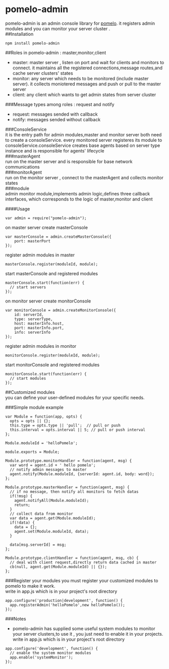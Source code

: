 # pomelo-admin
pomelo-admin is an admin console library for [pomelo](https://github.com/NetEase/pomelo). it registers admin modules and you can monitor your server cluster .  
##Installation
```
npm install pomelo-admin
```
##Roles in pomelo-admin : master,monitor,client
+ master: master server , listen on port and wait for clients and monitors to connect. it maintains all the registered connections,message routes,and cache server clusters' states  
+ monitor: any server which needs to be monitored (include master server). it collects moniotered messages and push or pull to the master server  
+ client: any client which wants to get admin states from server cluster  


###Message types among roles : request and notify
+ request: messages sended with callback
+ notify: messages sended without callback

###ConsoleService  
it is the entry path for admin modules,master and monitor server both need to create a consoleService. every monitored server registeres its module to consoleService.consoleService creates base agents based on server type instance and is responsible for agents' lifecycle  
###masterAgent  
run on the master server and is responsible for base network communications  
###monitorAgent  
run on the monitor server , connect to the masterAgent and collects monitor states  
###module  
admin monitor module,implements admin logic,defines three callback interfaces, which corresponds to the logic of master,monitor and client  

####Usage  
```
var admin = require("pomelo-admin");
```

on master server create masterConsole  
```
var masterConsole = admin.createMasterConsole({  
    port: masterPort  
});  
```

register admin modules in master  
```
masterConsole.register(moduleId, module);  
```

start masterConsole and registered modules  
```
masterConsole.start(function(err) {  
  // start servers  
});  
```

on monitor server create monitorConsole  
```
var monitorConsole = admin.createMonitorConsole({  
    id: serverId,  
    type: serverType,  
    host: masterInfo.host,  
    port: masterInfo.port,  
    info: serverInfo  
}); 
```
 
register admin modules in monitor  
```
monitorConsole.register(moduleId, module);   
```
 
start monitorConsole and registered modules  
```
monitorConsole.start(function(err) {  
  // start modules  
});  
```

##Customized modules  
you can define your user-defined modules for your specific needs.  

###Simple module example  
```
var Module = function(app, opts) {
  opts = opts || {};
  this.type = opts.type || 'pull';  // pull or push 
  this.interval = opts.interval || 5; // pull or push interval
};

Module.moduleId = 'helloPomelo';

module.exports = Module;

Module.prototype.monitorHandler = function(agent, msg) {
  var word = agent.id + ' hello pomelo';
  // notify admin messages to master
  agent.notify(Module.moduleId, {serverId: agent.id, body: word});
};

Module.prototype.masterHandler = function(agent, msg) {
  // if no message, then notify all monitors to fetch datas
  if(!msg) {
    agent.notifyAll(Module.moduleId);
    return;
  }
  // collect data from monitor
  var data = agent.get(Module.moduleId);
  if(!data) {
    data = {};
    agent.set(Module.moduleId, data);
  }

  data[msg.serverId] = msg;
};

Module.prototype.clientHandler = function(agent, msg, cb) {
  // deal with client request,directly return data cached in master
  cb(null, agent.get(Module.moduleId) || {});
};
```

###Register your modules
you must register your customized modules to pomelo to make it work.  
write in app.js which is in your project's root directory  

```
app.configure('production|development', function() {
  app.registerAdmin('helloPomelo',new helloPomelo());
});
```

###Notes  
+ pomelo-admin has supplied some useful system modules to monitor your server clusters,to use it , you just need to enable it in your projects.  
write in app.js which is in your project's root directory  

```
app.configure('development', function() {
  // enable the system monitor modules
  app.enable('systemMonitor');
});
```